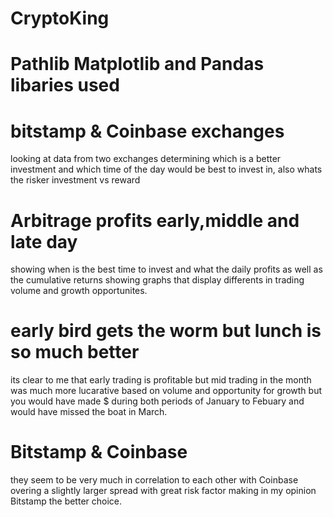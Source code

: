 # CryptoKing

# Pathlib Matplotlib and Pandas libaries used

# bitstamp & Coinbase exchanges
looking at data from two exchanges determining which is a better investment 
and which time of the day would be best to invest in, also whats the risker investment vs reward

# Arbitrage profits early,middle and late day
showing when is the best time to invest and what the daily profits
as well as the cumulative returns showing graphs that display differents in 
trading volume and growth opportunites. 

# early bird gets the worm but lunch is so much better
its clear to me that early trading is profitable but mid trading in the month was much more lucarative 
based on volume and opportunity for growth but you would have made $ during both periods of January to Febuary
and would have missed the boat in March.

# Bitstamp & Coinbase
they seem to be very much in correlation to each other with Coinbase overing a slightly larger
spread with great risk factor making in my opinion Bitstamp the better choice. 
